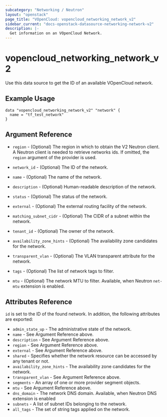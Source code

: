 ```yaml
---
subcategory: "Networking / Neutron"
layout: "openstack"
page_title: "VOpenCloud: vopencloud_networking_network_v2"
sidebar_current: "docs-openstack-datasource-networking-network-v2"
description: |-
  Get information on an VOpenCloud Network.
---
```


# vopencloud\_networking\_network\_v2

Use this data source to get the ID of an available VOpenCloud network.

## Example Usage

```hcl
data "vopencloud_networking_network_v2" "network" {
  name = "tf_test_network"
}
```

## Argument Reference

* `region` - (Optional) The region in which to obtain the V2 Neutron client.
  A Neutron client is needed to retrieve networks ids. If omitted, the
  `region` argument of the provider is used.

* `network_id` - (Optional) The ID of the network.

* `name` - (Optional) The name of the network.

* `description` - (Optional) Human-readable description of the network.

* `status` - (Optional) The status of the network.

* `external` - (Optional) The external routing facility of the network.

* `matching_subnet_cidr` - (Optional) The CIDR of a subnet within the network.

* `tenant_id` - (Optional) The owner of the network.

* `availability_zone_hints` - (Optional) The availability zone candidates for the network.

* `transparent_vlan` - (Optional) The VLAN transparent attribute for the
  network.

* `tags` - (Optional) The list of network tags to filter.

* `mtu` - (Optional) The network MTU to filter. Available, when Neutron `net-mtu`
  extension is enabled.

## Attributes Reference

`id` is set to the ID of the found network. In addition, the following attributes
are exported:

* `admin_state_up` - The administrative state of the network.
* `name` - See Argument Reference above.
* `description` - See Argument Reference above.
* `region` - See Argument Reference above.
* `external` - See Argument Reference above.
* `shared` - Specifies whether the network resource can be accessed by any
   tenant or not.
* `availability_zone_hints` - The availability zone candidates for the network.
* `transparent_vlan` - See Argument Reference above.
* `segments` - An array of one or more provider segment objects.
* `mtu` - See Argument Reference above.
* `dns_domain` - The network DNS domain. Available, when Neutron DNS extension
  is enabled
* `subnets` - A list of subnet IDs belonging to the network.
* `all_tags` - The set of string tags applied on the network.

